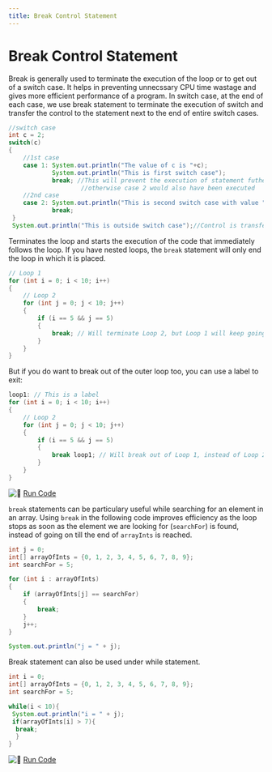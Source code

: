 ```yaml
---
title: Break Control Statement
---
```

# Break Control Statement

Break is generally used to terminate the execution of the loop or to get out of a switch case. It helps in preventing unnecssary CPU time wastage and gives more efficient performance of a program. 
In switch case, at the end of each case, we use break statement to terminate the execution of switch and transfer the control to the statement next to the end of entire switch cases.

```java
//switch case
int c = 2;
switch(c)
{
    //1st case
    case 1: System.out.println("The value of c is "+c);
            System.out.println("This is first switch case");
            break; //This will prevent the execution of statement futher inside the switch, 
                    //otherwise case 2 would also have been executed
    //2nd case
    case 2: System.out.println("This is second switch case with value "+c);
            break;
 }
 System.out.println("This is outside switch case");//Control is transferred here as it executes the break statement
 ```
            
Terminates the loop and starts the execution of the code that immediately follows the loop. If you have nested loops, the `break` statement will only end the loop in which it is placed.

```java
// Loop 1
for (int i = 0; i < 10; i++)
{     
    // Loop 2
    for (int j = 0; j < 10; j++)
    {
        if (i == 5 && j == 5)
        {
            break; // Will terminate Loop 2, but Loop 1 will keep going
        }
    }
}
```

But if you do want to break out of the outer loop too, you can use a label to exit:

```java
loop1: // This is a label
for (int i = 0; i < 10; i++)
{    
    // Loop 2
    for (int j = 0; j < 10; j++)
    {         
        if (i == 5 && j == 5)
        {
            break loop1; // Will break out of Loop 1, instead of Loop 2
        }
    }
}
```

![:rocket:](//forum.freecodecamp.com/images/emoji/emoji_one/rocket.png?v=2 ":rocket:") <a href='https://repl.it/CJZA/0' target='_blank' rel='nofollow'>Run Code</a>

`break` statements can be particulary useful while searching for an element in an array. Using `break` in the following code improves efficiency as the loop stops as soon as the element we are looking for (`searchFor`) is found, instead of going on till the end of `arrayInts` is reached.

```java
int j = 0;
int[] arrayOfInts = {0, 1, 2, 3, 4, 5, 6, 7, 8, 9};
int searchFor = 5;

for (int i : arrayOfInts)
{
    if (arrayOfInts[j] == searchFor)
    {
        break;
    }
    j++;
}

System.out.println("j = " + j);
```
Break statement can also be used under while statement.
```java
int i = 0;
int[] arrayOfInts = {0, 1, 2, 3, 4, 5, 6, 7, 8, 9};
int searchFor = 5;

while(i < 10){
 System.out.println("i = " + j);
 if(arrayOfInts[i] > 7){
  break;
  }
}
```

![:rocket:](//forum.freecodecamp.com/images/emoji/emoji_one/rocket.png?v=2 ":rocket:") <a href='https://repl.it/CJZC/0' target='_blank' rel='nofollow'>Run Code</a>
